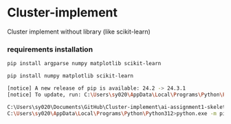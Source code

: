 # Cluster-implement
Cluster implement without library (like scikit-learn)

### requirements installation
```bash
pip install argparse numpy matplotlib scikit-learn
```
```bash
pip install numpy matplotlib scikit-learn
```
```bash
[notice] A new release of pip is available: 24.2 -> 24.3.1
[notice] To update, run: C:\Users\sy020\AppData\Local\Programs\Python\Python312\python.exe -m pip install --upgrade pip

C:\Users\sy020\Documents\GitHub\Cluster-implement\ai-assignment1-skeleton>cd C:\Users\sy020\AppData\Local\Programs\Python\Python312\
C:\Users\sy020\AppData\Local\Programs\Python\Python312>python.exe -m pip install --upgrade pip
```